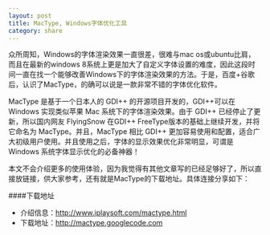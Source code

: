 ```yaml
---
layout: post
title: MacType, Windows字体优化工具
category: share
---
```


众所周知，Windows的字体渲染效果一直很差，很难与mac os或ubuntu比肩，而且在最新的windows 8系统上更是加大了自定义字体设置的难度，因此这段时间一直在找一个能够改善Windows下的字体渲染效果的方法。于是，百度+谷歌后，认识了MacType，的确可以说是一款非常不错的字体优化软件。
<!--more-->

MacType 是基于一个日本人的 GDI++ 的开源项目开发的，GDI++可以在 Windows 实现类似苹果 Mac 系统下的字体渲染效果。由于 GDI++ 已经停止了更新，所以国内网友 FlyingSnow 在GDI++ FreeType版本的基础上继续开发，并将它命名为 MacType。并且，MacType 相比 GDI++ 更加容易使用和配置，适合广大初级用户使用。并且使用之后，字体的显示效果优化非常明显，可谓是 Windows 系统字体显示优化的必备神器！

本文不会介绍更多的使用体验，因为我觉得有其他文章写的已经足够好了，所以直接放链接，供大家参考，还有就是MacType的下载地址。具体连接分享如下：

####下载地址
- 介绍信息：<http://www.iplaysoft.com/mactype.html>
- 下载地址：<http://mactype.googlecode.com>